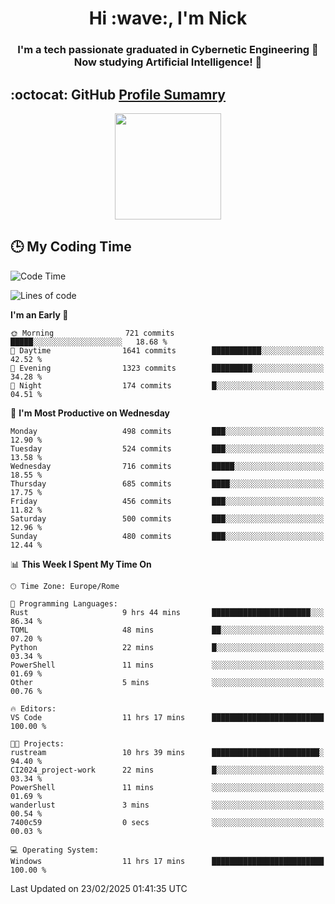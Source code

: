 <h1 align="center">Hi :wave:, I'm Nick</h1>

<h3 align="center">I'm a tech passionate graduated in Cybernetic Engineering 🤖<br>
Now studying Artificial Intelligence! 🧠</h3>


## :octocat: GitHub <a href="https://github.com/vn7n24fzkq/github-profile-summary-cards">Profile Sumamry</a>

<p align="center">
   <img style="height:170px;display:inline-block"  src="http://github-profile-summary-cards.vercel.app/api/cards/profile-details?username=CodeClimberNT&theme=github_dark" />
<!--    <img style="height:170px;display:inline-block"  src="http://github-profile-summary-cards.vercel.app/api/cards/repos-per-language?username=CodeClimberNT&theme=github_dark&exclude=" /> -->
</p>

 ## :clock3: My Coding Time 
 
<!--START_SECTION:waka-->
![Code Time](http://img.shields.io/badge/Code%20Time-463%20hrs%201%20min-blue)

![Lines of code](https://img.shields.io/badge/From%20Hello%20World%20I%27ve%20Written-4.4%20million%20lines%20of%20code-blue)

**I'm an Early 🐤** 

```text
🌞 Morning                721 commits         █████░░░░░░░░░░░░░░░░░░░░   18.68 % 
🌆 Daytime                1641 commits        ███████████░░░░░░░░░░░░░░   42.52 % 
🌃 Evening                1323 commits        █████████░░░░░░░░░░░░░░░░   34.28 % 
🌙 Night                  174 commits         █░░░░░░░░░░░░░░░░░░░░░░░░   04.51 % 
```
📅 **I'm Most Productive on Wednesday** 

```text
Monday                   498 commits         ███░░░░░░░░░░░░░░░░░░░░░░   12.90 % 
Tuesday                  524 commits         ███░░░░░░░░░░░░░░░░░░░░░░   13.58 % 
Wednesday                716 commits         █████░░░░░░░░░░░░░░░░░░░░   18.55 % 
Thursday                 685 commits         ████░░░░░░░░░░░░░░░░░░░░░   17.75 % 
Friday                   456 commits         ███░░░░░░░░░░░░░░░░░░░░░░   11.82 % 
Saturday                 500 commits         ███░░░░░░░░░░░░░░░░░░░░░░   12.96 % 
Sunday                   480 commits         ███░░░░░░░░░░░░░░░░░░░░░░   12.44 % 
```


📊 **This Week I Spent My Time On** 

```text
🕑︎ Time Zone: Europe/Rome

💬 Programming Languages: 
Rust                     9 hrs 44 mins       ██████████████████████░░░   86.34 % 
TOML                     48 mins             ██░░░░░░░░░░░░░░░░░░░░░░░   07.20 % 
Python                   22 mins             █░░░░░░░░░░░░░░░░░░░░░░░░   03.34 % 
PowerShell               11 mins             ░░░░░░░░░░░░░░░░░░░░░░░░░   01.69 % 
Other                    5 mins              ░░░░░░░░░░░░░░░░░░░░░░░░░   00.76 % 

🔥 Editors: 
VS Code                  11 hrs 17 mins      █████████████████████████   100.00 % 

🐱‍💻 Projects: 
rustream                 10 hrs 39 mins      ████████████████████████░   94.40 % 
CI2024_project-work      22 mins             █░░░░░░░░░░░░░░░░░░░░░░░░   03.34 % 
PowerShell               11 mins             ░░░░░░░░░░░░░░░░░░░░░░░░░   01.69 % 
wanderlust               3 mins              ░░░░░░░░░░░░░░░░░░░░░░░░░   00.54 % 
7400c59                  0 secs              ░░░░░░░░░░░░░░░░░░░░░░░░░   00.03 % 

💻 Operating System: 
Windows                  11 hrs 17 mins      █████████████████████████   100.00 % 
```


 Last Updated on 23/02/2025 01:41:35 UTC
<!--END_SECTION:waka-->

